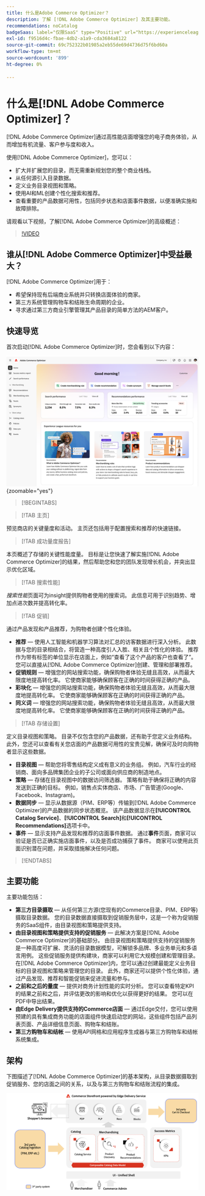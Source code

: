 ```yaml
---
title: 什么是Adobe Commerce Optimizer？
description: 了解 [!DNL Adobe Commerce Optimizer] 及其主要功能。
recommendations: noCatalog
badgeSaas: label="仅限SaaS" type="Positive" url="https://experienceleague.adobe.com/zh-hans/docs/commerce/user-guides/product-solutions" tooltip="仅适用于Adobe Commerce as a Cloud Service和Adobe Commerce Optimizer项目(Adobe管理的SaaS基础架构)。"
exl-id: f9516d4c-fbae-4db2-a1a9-cda3684a8122
source-git-commit: 69c752322b01985a2eb55de69d4736d75f6bd60a
workflow-type: tm+mt
source-wordcount: '899'
ht-degree: 0%

---
```


# 什么是[!DNL Adobe Commerce Optimizer]？

[!DNL Adobe Commerce Optimizer]通过高性能店面增强您的电子商务体验，从而增加有机流量、客户参与度和收入。

使用[!DNL Adobe Commerce Optimizer]，您可以：

- 扩大并扩展您的目录，而无需重新规划您的整个商业栈栈。
- 从任何源引入目录数据。
- 定义业务目录视图和策略。
- 使用AI和ML创建个性化搜索和推荐。
- 查看重要的产品数据可用性，包括同步状态和店面事件数据，以便准确实施和故障排除。

请观看以下视频，了解[!DNL Adobe Commerce Optimizer]的高级概述：

>[!VIDEO](https://video.tv.adobe.com/v/3450473?captions=chi_hans)

## 谁从[!DNL Adobe Commerce Optimizer]中受益最大？

[!DNL Adobe Commerce Optimizer]用于：

- 希望保持现有后端商业系统并只转换店面体验的商家。
- 第三方系统管理购物车和结账生命周期的企业。
- 寻求通过第三方商业引擎管理其产品目录的简单方法的AEM客户。

## 快速导览

首次启动[!DNL Adobe Commerce Optimizer]时，您会看到以下内容：

![[!DNL Adobe Commerce Optimizer] UI](./assets/user-interface.png){zoomable="yes"}

>[!BEGINTABS]

>[!TAB 主页]

预览商店的关键量度和活动。 主页还包括用于配置搜索和推荐的快速链接。

>[!TAB 成功量度报告]

本页概述了存储的关键性能度量。 目标是让您快速了解实施[!DNL Adobe Commerce Optimizer]的结果，然后帮助您和您的团队发现增长机会，并突出显示优化区域。

>[!TAB 搜索性能]

*搜索性能*&#x200B;页面可为insight提供购物者使用的搜索词。 此信息可用于识别趋势、增加点进次数并提高转化率。

>[!TAB 促销]

通过产品发现和产品推荐，为购物者创建个性化体验。

- **推荐** — 使用人工智能和机器学习算法对汇总的访客数据进行深入分析。 此数据与您的目录相结合，将营造一种高度引人入胜、相关且个性化的体验。 推荐作为带有标签的单位显示在店面上，例如“查看了这个产品的客户也查看了”。 您可以直接从[!DNL Adobe Commerce Optimizer]创建、管理和部署推荐。
- **促销规则** — 增强您的网站搜索功能，确保购物者体验无缝且高效，从而最大限度地提高转化率。 它使商家能够确保顾客在正确的时间获得正确的产品。
- **彩块化** — 增强您的网站搜索功能，确保购物者体验无缝且高效，从而最大限度地提高转化率。 它使商家能够确保顾客在正确的时间获得正确的产品。
- **同义词** — 增强您的网站搜索功能，确保购物者体验无缝且高效，从而最大限度地提高转化率。 它使商家能够确保顾客在正确的时间获得正确的产品。

>[!TAB 存储设置]

定义目录视图和策略。 目录不仅包含您的产品数据，还有助于您定义业务结构。 此外，您还可以查看有关您店面的产品数据可用性的宝贵见解，确保可及时向购物者显示这些数据。

- **目录视图** — 帮助您将零售结构定义成有意义的业务组。 例如，汽车行业的经销商、面向多品牌集团企业的子公司或面向供应商的制造地点。
- **策略** — 存储在目录视图中的数据访问筛选器。 策略有助于确保将正确的内容发送到正确的目标。 例如，销售点实体商店、市场、广告管道(Google、Facebook、Instagram)。
- **数据同步** — 显示从数据源（PIM、ERP等）传输到[!DNL Adobe Commerce Optimizer]的产品数据的同步状态概览。 该产品数据显示在&#x200B;**[!UICONTROL Catalog Service]**、**[!UICONTROL Search]**&#x200B;和&#x200B;**[!UICONTROL Recommendations]**&#x200B;选项卡中。
- **事件** — 显示支持产品发现和推荐的店面事件数据。 通过&#x200B;**事件**&#x200B;页面，商家可以验证是否已正确实施店面事件，以及是否成功捕获了事件。 商家可以使用此页面识别潜在问题，并采取措施解决任何问题。

>[!ENDTABS]

## 主要功能

主要功能包括：

- **第三方目录摄取** — 从任何第三方源(您现有的Commerce目录、PIM、ERP等)摄取目录数据。 您的目录数据直接摄取到促销服务层中，这是一个称为促销服务的SaaS组件，由目录视图和策略提供支持。
- **由目录视图和策略提供支持的促销服务** — 此解决方案是[!DNL Adobe Commerce Optimizer]的基础部分。 由目录视图和策略提供支持的促销服务是一种高度可扩展、灵活的目录数据模型，可解锁多品牌、多业务单元和多语言用例。 这些促销服务提供构建块，商家可以利用它大规模创建和管理目录。 在[!DNL Adobe Commerce Optimizer]内，您可以通过创建最能定义业务目标的目录视图和策略来管理您的目录。 此外，商家还可以提供个性化体验，通过产品发现、推荐&#x200B;和智能促销来促进流量和参与。
- **之前和之后的量度** — 提供对商务计划性能的实时分析。 您可以查看特定KPI的结果之前和之后，并评估更改的影响和优化以获得更好的结果。 您可以在PDF中导出结果。
- **由Edge Delivery提供支持的Commerce店面** — 通过Edge交付，您可以使用预建的具有集成商务功能的店面组件快速启动您的网站，这些组件包括产品列表页面、产品详细信息页面、购物车和结账。
- **第三方购物车和结帐** — 使用API网格和应用程序生成器与第三方购物车和结帐系统集成。

## 架构

下图描述了[!DNL Adobe Commerce Optimizer]的基本架构，从目录数据摄取到促销服务、您的店面之间的关系，以及与第三方购物车和结账流程的集成。

![[!DNL Adobe Commerce Optimizer]架构](./assets/architecture.png)
